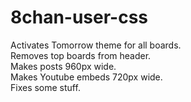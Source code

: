 # 8chan-user-css
Activates Tomorrow theme for all boards.  
Removes top boards from header.  
Makes posts 960px wide.  
Makes Youtube embeds 720px wide.  
Fixes some stuff.  

